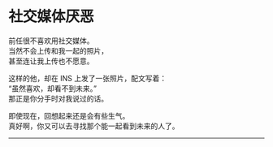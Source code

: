 # 社交媒体厌恶

前任很不喜欢用社交媒体。\
当然不会上传和我一起的照片，\
甚至连让我上传也不愿意。

这样的他，却在 INS 上发了一张照片，配文写着：\
“虽然喜欢，却看不到未来。”\
那正是你分手时对我说过的话。

即使现在，回想起来还是会有些生气。\
真好啊，你又可以去寻找那个能一起看到未来的人了。



















---
